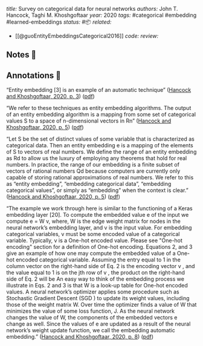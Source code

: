 *title:* Survey on categorical data for neural networks
*authors:* John T. Hancock, Taghi M. Khoshgoftaar
*year:* 2020
*tags:* #categorical #embedding #learned-embeddings
*status:* #📦 
*related:*
- [[@guoEntityEmbeddingsCategorical2016]]
*code:*
*review:*

## Notes 📍

## Annotations 📖

“Entity embedding [3] is an example of an automatic technique” ([Hancock and Khoshgoftaar, 2020, p. 3](zotero://select/library/items/G6I6BSG6)) ([pdf](zotero://open-pdf/library/items/KXEQH6PK?page=3&annotation=QIKWMJ6J))

“We refer to these techniques as entity embedding algorithms. The output of an entity embedding algorithm is a mapping from some set of categorical values S to a space of n-dimensional vectors in Rn” ([Hancock and Khoshgoftaar, 2020, p. 5](zotero://select/library/items/G6I6BSG6)) ([pdf](zotero://open-pdf/library/items/KXEQH6PK?page=5&annotation=L8UP7ZX7))

“Let S be the set of distinct values of some variable that is characterized as categorical data. Then an entity embedding e is a mapping of the elements of S to vectors of real numbers. We define the range of an entity embedding as Rd to allow us the luxury of employing any theorems that hold for real numbers. In practice, the range of our embedding is a finite subset of vectors of rational numbers Qd because computers are currently only capable of storing rational approximations of real numbers. We refer to this as “entity embedding”, “embedding categorical data”, “embedding categorical values”, or simply as “embedding” when the context is clear.” ([Hancock and Khoshgoftaar, 2020, p. 5](zotero://select/library/items/G6I6BSG6)) ([pdf](zotero://open-pdf/library/items/KXEQH6PK?page=5&annotation=V57GC5XH))

“The example we work through here is similar to the functioning of a Keras embedding layer [20]. To compute the embedded value e of the input we compute e = W v, where, W is the edge weight matrix for nodes in the neural network’s embedding layer, and v is the input value. For embedding categorical variables, v must be some encoded value of a categorical variable. Typically, v is a One-hot encoded value. Please see "One-hot encoding" section for a definition of One-hot encoding. Equations 2, and 3 give an example of how one may compute the embedded value of a One-hot encoded categorical variable. Assuming the entry equal to 1 in the column vector on the right-hand side of Eq. 2 is the encoding vector v , and the value equal to 1 is on the jth row of v , the product on the right-hand side of Eq. 2 will be An easy way to think of the embedding process we illustrate in Eqs. 2 and 3 is that W is a look-up table for One-hot encoded values. A neural network’s optimizer applies some procedure such as Stochastic Gradient Descent (SGD ) to update its weight values, including those of the weight matrix W. Over time the optimizer finds a value of W that minimizes the value of some loss function, J. As the neural network changes the value of W, the components of the embedded vectors e change as well. Since the values of e are updated as a result of the neural network’s weight update function, we call the embedding automatic embedding.” ([Hancock and Khoshgoftaar, 2020, p. 8](zotero://select/library/items/G6I6BSG6)) ([pdf](zotero://open-pdf/library/items/KXEQH6PK?page=8&annotation=ETNNDHU9))